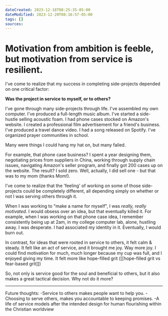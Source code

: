 ```yaml
---
dateCreated: 2023-12-18T08:25:35-05:00
dateModified: 2023-12-20T08:16:57-05:00
tags: []
sources: 
---
```

# Motivation from ambition is feeble, but motivation from service is resilient.

I've come to realize that my success in completing side-projects depended on one critical factor:

**Was the project in service to myself, or to others?**

I've gone through many side-projects through life. I've assembled my own computer. I've produced a full-length music album. I've started a side-hustle selling acoustic foam. I had phone cases stocked on Amazon's website. I created a professional film advertisement for a friend's business. I've produced a travel dance video. I had a song released on Spotify. I've organized prayer communities in school. 

Many were things I could hang my hat on, but many failed. 

For example, that phone case business? I spent a year designing them, negotiating prices from suppliers in China, working through supply chain issues, navigating Amazon's seller program, and finally got 200 cases up on the website. The result? I sold zero. Well, actually, I did sell one - but that was to my mom (thanks Mom!).

I've come to realize that the 'feeling' of working on some of those side-projects could be completely different, all depending simply on whether or not I was serving others through it.

When I was working to "make a name for myself", I was *really, really motivated*. I would obsess over an idea, but that eventually killed it. For example, when I was working on that phone case idea, I remember consistently being up at 2am, in my college computer lab, alone, hustling away. I was desperate. I had associated my identity in it. Eventually, I would burn out.

In contrast, for ideas that were rooted in service to others, it felt calm & steady. It felt like an act of service, and it brought me joy. Way more joy. I could find motivation for much, much longer because my cup was full, and I enjoyed giving my time. It felt more like hope-filled grit ([[hope-filled grit vs fear-based grit]])

So, not only is service good for the soul and beneficial to others, but it also makes a great tactical decision. Why not do it more?

-------------------

Future thoughts:
-Service to others makes people want to help you.
-Choosing to serve others, makes you accountable to keeping promises.
-A life of service models after the intended design for human flourishing within the Christian worldview